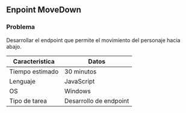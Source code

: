 ## Enpoint MoveDown

### Problema

Desarrollar el endpoint que permite el movimiento del personaje hacia abajo.

| Caracteristica  | Datos                        |
| --------------- | ---------------------------- |              
| Tiempo estimado | 30 minutos                   |
| Lenguaje        | JavaScript                   |
| OS              | Windows                      |
| Tipo de tarea   | Desarrollo de endpoint       |


